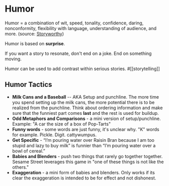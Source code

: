 # Humor 

Humor = a combination of wit, speed, tonality, confidence, daring, nonconformity, flexibility with language, understanding of audience, and more. (source: [Storyworthy](https://www.amazon.com/Storyworthy-Engage-Persuade-through-Storytelling/dp/1608685489))

Humor is based on **surprise**. 

If you want a story to resonate, don't end on a joke. End on something moving. 

Humor can be used to add contrast within serious stories. #[[storytelling]]

## Humor Tactics

- **Milk Cans and a Baseball** -- AKA Setup and punchline. The more time you spend setting up the milk cans, the more potential there is to be realized from the punchline. Think about ordering information and make sure that the funniest part comes __last__ and the rest is used for buildup. 
- **Odd Metaphors and Comparisons** - a mini version of setup/punchline. Example: "A car the size of a box of Pop-Tarts" 
- **Funny words** - some words are just funny, it's unclear why. "K" words for example. Pickle. Digit. cattywumpus. 
- **Get Specific** - “I’m pouring water over Raisin Bran because I am too stupid and lazy to buy milk” is funnier than “I’m pouring water over a bowl of cereal.”
-  **Babies and Blenders** - push two things that rarely go together together. Sesame Street leverages this game in "one of these things is not like the others." 
- **Exaggeration** - a mini form of babies and blenders. Only works if its clear the exaggeration is intended to be for effect and not dishonest. 
